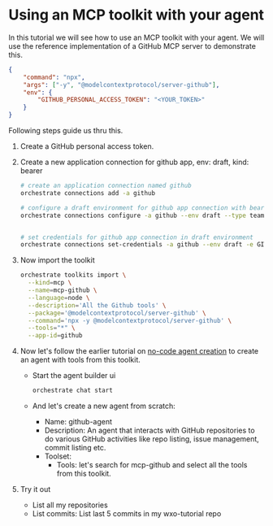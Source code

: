 # Using an MCP toolkit with your agent

In this tutorial we will see how to use an MCP toolkit with your agent. We will use the reference implementation of a GitHub MCP server to demonstrate this.

```json
{
    "command": "npx",
    "args": ["-y", "@modelcontextprotocol/server-github"],
    "env": {
        "GITHUB_PERSONAL_ACCESS_TOKEN": "<YOUR_TOKEN>"
    }
}
```

Following steps guide us thru this.

1. Create a GitHub personal access token.
2. Create a new application connection for github app, env: draft, kind: bearer

   ```bash
   # create an application connection named github
   orchestrate connections add -a github

   # configure a draft environment for github app connection with bearer type
   orchestrate connections configure -a github --env draft --type team --kind key_value


   # set credentials for github app connection in draft environment
   orchestrate connections set-credentials -a github --env draft -e GITHUB_PERSONAL_ACCESS_TOKEN=<YOUR_TOKEN>
   ```

3. Now import the toolkit

   ```bash
   orchestrate toolkits import \
     --kind=mcp \
     --name=mcp-github \
     --language=node \
     --description='All the Github tools' \
     --package='@modelcontextprotocol/server-github' \
     --command='npx -y @modelcontextprotocol/server-github' \
     --tools="*" \
     --app-id=github
   ```

4. Now let's follow the earlier tutorial on [no-code agent creation](../03-no-code-manage-agents-ui/README.md) to create an agent with tools from this toolkit.
   - Start the agent builder ui

      ```bash
      orchestrate chat start
      ```
   - And let's create a new agent from scratch:
      - Name: github-agent
      - Description: An agent that interacts with GitHub repositories to do various GitHub activities like repo listing, issue management, commit listing etc.
      - Toolset:
         - Tools: let's search for mcp-github and select all the tools from this toolkit.

5. Try it out
   - List all my repositories
   - List commits: List last 5 commits in my wxo-tutorial repo
